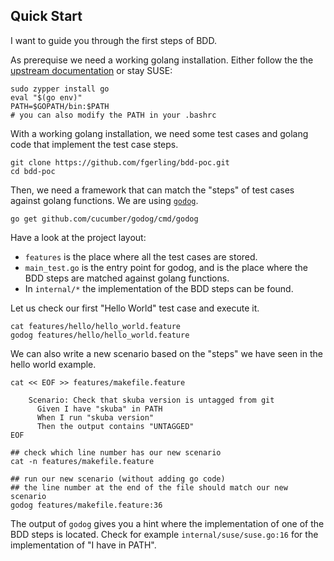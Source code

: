 ## Quick Start
I want to guide you through the first steps of BDD. 

As prerequise we need a working golang installation. Either follow the the [upstream documentation](https://golang.org/doc/install) or stay SUSE:
```
sudo zypper install go
eval "$(go env)"
PATH=$GOPATH/bin:$PATH
# you can also modify the PATH in your .bashrc
```

With a working golang installation, we need some test cases and golang code that implement the test case steps.
```
git clone https://github.com/fgerling/bdd-poc.git
cd bdd-poc
```

Then, we need a framework that can match the "steps" of test cases against golang functions. We are using [`godog`](https://github.com/cucumber/godog).
```
go get github.com/cucumber/godog/cmd/godog
```

Have a look at the project layout:
- `features` is the place where all the test cases are stored.
- `main_test.go` is the entry point for godog, and is the place where the BDD steps are matched against golang functions.
- In `internal/*` the implementation of the BDD steps can be found.


Let us check our first "Hello World" test case and execute it.
```
cat features/hello/hello_world.feature
godog features/hello/hello_world.feature
```

We can also write a new scenario based on the "steps" we have seen in the hello world example.
```
cat << EOF >> features/makefile.feature

    Scenario: Check that skuba version is untagged from git
      Given I have "skuba" in PATH
      When I run "skuba version"
      Then the output contains "UNTAGGED"
EOF

## check which line number has our new scenario
cat -n features/makefile.feature

## run our new scenario (without adding go code)
## the line number at the end of the file should match our new scenario
godog features/makefile.feature:36
```

The output of `godog` gives you a hint where the implementation of one of the BDD steps is located. 
Check for example `internal/suse/suse.go:16` for the implementation of "I have in PATH".

